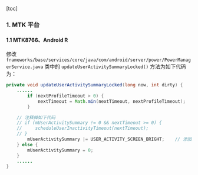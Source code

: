 [toc]

### 1. MTK 平台

#### 1.1 MTK8766、Android R

修改 `frameworks/base/services/core/java/com/android/server/power/PowerManagerService.java` 类中的 `updateUserActivitySummaryLocked()` 方法为如下代码为：

```java
private void updateUserActivitySummaryLocked(long now, int dirty) {
	......
        if (nextProfileTimeout > 0) {
            nextTimeout = Math.min(nextTimeout, nextProfileTimeout);
        }

    // 注释掉如下代码
    // if (mUserActivitySummary != 0 && nextTimeout >= 0) {
    //     scheduleUserInactivityTimeout(nextTimeout);
    // }
    	mUserActivitySummary |= USER_ACTIVITY_SCREEN_BRIGHT;	// 添加该行代码
    } else {
        mUserActivitySummary = 0;
    }
	......
}
```

